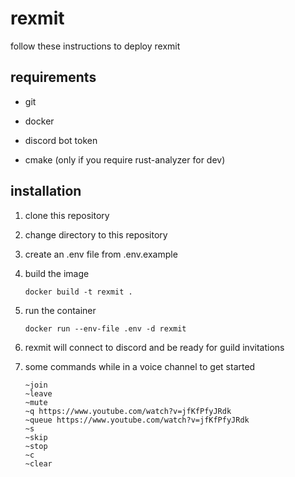 # rexmit

follow these instructions to deploy rexmit

## requirements

- git
- docker
- discord bot token

- cmake (only if you require rust-analyzer for dev)

## installation

1. clone this repository

2. change directory to this repository

3. create an .env file from .env.example

4. build the image
    ```
    docker build -t rexmit .
    ```

5. run the container
    ```
    docker run --env-file .env -d rexmit
    ```

6. rexmit will connect to discord and be ready for guild invitations

7. some commands while in a voice channel to get started
    ```
    ~join
    ~leave
    ~mute
    ~q https://www.youtube.com/watch?v=jfKfPfyJRdk
    ~queue https://www.youtube.com/watch?v=jfKfPfyJRdk
    ~s
    ~skip
    ~stop
    ~c
    ~clear
    ```